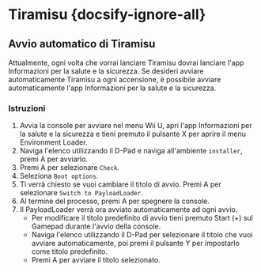 # Tiramisu {docsify-ignore-all}

## Avvio automatico di Tiramisu

Attualmente, ogni volta che vorrai lanciare Tiramisu dovrai lanciare l'app Informazioni per la salute e la sicurezza. Se desideri avviare automaticamente Tiramisu a ogni accensione, è possibile avviare automaticamente l'app Informazioni per la salute e la sicurezza.

### Istruzioni

1. Avvia la console per avviare nel menu Wii U, apri l'app Informazioni per la salute e la sicurezza e tieni premuto il pulsante X per aprire il menu Environment Loader.
1. Naviga l'elenco utilizzando il D-Pad e naviga all'ambiente `installer`, premi A per avviarlo.
1. Premi A per selezionare `Check`.
1. Seleziona `Boot options`.
1. Ti verrà chiesto se vuoi cambiare il titolo di avvio. Premi A per selezionare `Switch to PayloadLoader`.
1. Al termine del processo, premi A per spegnere la console.
1. Il PayloadLoader verrà ora avviato automaticamente ad ogni avvio.
    - Per modificare il titolo predefinito di avvio tieni premuto Start (+) sul Gamepad durante l'avvio della console.
    - Naviga l'elenco utilizzando il D-Pad per selezionare il titolo che vuoi avviare automaticamente, poi premi il pulsante Y per impostarlo come titolo predefinito.
    - Premi A per avviare il titolo selezionato.

